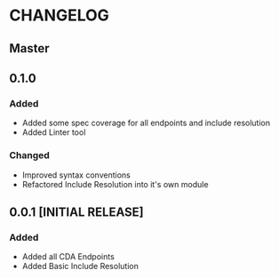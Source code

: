 # CHANGELOG

## Master

## 0.1.0

### Added

* Added some spec coverage for all endpoints and include resolution
* Added Linter tool

### Changed

* Improved syntax conventions
* Refactored Include Resolution into it's own module

## 0.0.1 [INITIAL RELEASE]

### Added

* Added all CDA Endpoints
* Added Basic Include Resolution
